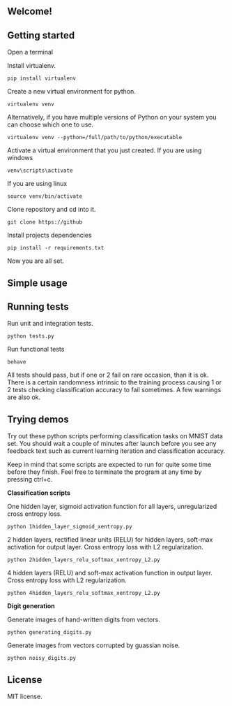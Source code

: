 ## Welcome!
## Getting started

Open a terminal

Install virtualenv.

    pip install virtualenv

Create a new virtual environment for python.

    virtualenv venv
Alternatively, if you have multiple versions of Python on your system you can choose which one to use.

    virtualenv venv --python=/full/path/to/python/executable

Activate a virtual environment that you just created.
If you are using windows

    venv\scripts\activate
If you are using linux

    source venv/bin/activate

Clone repository and cd into it.

    git clone https://github
Install projects dependencies

    pip install -r requirements.txt
Now you are all set.
## Simple usage



## Running tests
Run unit and integration tests.

    python tests.py
Run functional tests

    behave

 All tests should pass, but if one or 2 fail on rare occasion,  than it is ok. There is a certain randomness intrinsic to the training process causing 1 or 2 tests checking classification accuracy to fail sometimes. A few  warnings are also ok.
 ## Trying demos
 Try out these python scripts performing classification tasks on MNIST data set. You should wait a couple of minutes after launch before you see any feedback text such as current learning iteration and classification accuracy.

Keep in mind that some scripts are expected to run for quite some time before they finish. Feel free to terminate the program at any time by pressing ctrl+c.

**Classification scripts**

One hidden layer, sigmoid activation function for all layers, unregularized cross entropy loss.

    python 1hidden_layer_sigmoid_xentropy.py

2 hidden layers, rectified linear units (RELU) for hidden layers, soft-max activation for output layer. Cross entropy loss with L2 regularization.

    python 2hidden_layers_relu_softmax_xentropy_L2.py

4 hidden layers (RELU) and soft-max activation function in output layer. Cross entropy loss with L2 regularization.

    python 4hidden_layers_relu_softmax_xentropy_L2.py


**Digit generation**

Generate images of hand-written digits from vectors.

    python generating_digits.py

Generate images from vectors corrupted by guassian noise.

    python noisy_digits.py

## License
MIT license.